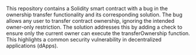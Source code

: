This repository contains a Solidity smart contract with a bug in the ownership transfer functionality and its corresponding solution. The bug allows any user to transfer contract ownership, ignoring the intended owner-only restriction. The solution addresses this by adding a check to ensure only the current owner can execute the transferOwnership function. This highlights a common security vulnerability in decentralized applications (dApps).